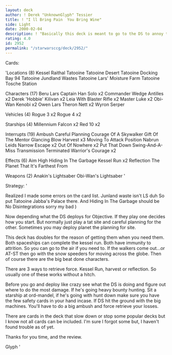 ```yaml
---
layout: deck
author: ! Derek "UnknownGlyph" Tessier
title: ! "I ll Bring Pain  You Bring Wine"
side: Light
date: 2000-02-04
description: ! "Basically this deck is meant to go to the DS to annoy their strategy.  But if they screw if up themselves it has enough ( i think ) to win."
rating: 4.0
id: 2952
permalink: "/starwarsccg/deck/2952/"
---
```

Cards: 

'Locations (8)
Kessel
Raithal
Tatooine
Tatooine Desert
Tatooine Docking Bay 94
Tatooine Jundland Wastes
Tatooine Lars' Moisture Farm
Tatooine Tosche Station

Characters (17)
Beru Lars
Captain Han Solo  x2
Commander Wedge Antilles  x2
Derek 'Hobbie' Kilivan  x2
Leia With Blaster Rifle  x2
Master Luke  x2
Obi-Wan Kenobi	x2
Owen Lars
Theron Nett  x2
Wyron Serper

Vehicles (4)
Rogue 3  x2
Rogue 4  x2

Starships (4)
Millennium Falcon  x2
Red 10	x2

Interrupts (19)
Ambush
Careful Planning
Courage Of A Skywalker
Gift Of The Mentor
Glancing Blow
Harvest  x3
Moving To Attack Position
Nabrun Leids
Narrow Escape  x2
Out Of Nowhere	x2
Put That Down
Swing-And-A-Miss
Transmission Terminated
Warrior's Courage  x2

Effects (6)
Aim High
Hiding In The Garbage
Kessel Run  x2
Reflection
The Planet That It's Farthest From

Weapons (2)
Anakin's Lightsaber
Obi-Wan's Lightsaber
'

Strategy: '

Realized I made some errors on the card list. Junland waste isn't LS duh So put Tatooine Jabba's Palace there.  And Hiding In The Garbage should be No Disintegrations  sorry my bad	)






Now depending what the DS deploys for Objective.  If they play one decides how you start.  But normally just play a tat site and careful planning for the other.  Sometimes you may deploy planet the planning for site.

This deck has doubles for the reason of getting them when you need them.  Both spaceships can complete the kessel run.	Both have immunity to attrition.  So you can go to the air if you need to.  If the walkers come out...or AT-ST then go with the snow speeders for moving across the globe.  Then of course there are the big beat done characters.

There are 3 ways to retrieve force.  Kessel Run, harvest or reflection.  So usually one of these works without a hitch.

Before you go and deploy like crazy see what the DS is doing and figure out where to do the most damage.  If he's going heavy bounty hunting.	Sit a starship at ord-mandel, if he's going with hunt down make sure you have the few safety cards in your hand incase.  If DS hit the ground with the big machines.  You'll have to do a big ambush and force retrieve your losses.

There are cards in the deck that slow down or stop some popular decks but I know not all cards can be included.  I'm sure I forgot some but, I haven't found trouble as of yet.

Thanks for you time, and the review.

Glyph  '
